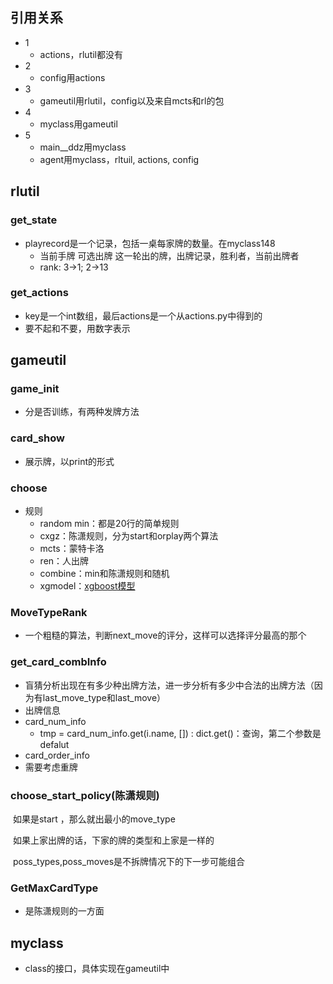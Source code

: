 ## 引用关系

* 1
  * actions，rlutil都没有
* 2
  * config用actions
* 3
  * gameutil用rlutil，config以及来自mcts和rl的包
* 4
  * myclass用gameutil
* 5
  * main__ddz用myclass
  * agent用myclass，rltuil, actions, config

## rlutil

### get_state

* playrecord是一个记录，包括一桌每家牌的数量。在myclass148
  * 当前手牌 可选出牌 这一轮出的牌，出牌记录，胜利者，当前出牌者
  * rank: 3->1; 2->13

### get_actions

* key是一个int数组，最后actions是一个从actions.py中得到的
* 要不起和不要，用数字表示

## gameutil

### game_init

* 分是否训练，有两种发牌方法

### card_show

* 展示牌，以print的形式

### choose

* 规则
  * random min：都是20行的简单规则
  * cxgz：陈潇规则，分为start和orplay两个算法
  * mcts：蒙特卡洛
  * ren：人出牌
  * combine：min和陈潇规则和随机
  * xgmodel：[xgboost模型]( https://blog.csdn.net/we_i_ge/article/details/80837731 )

### MoveTypeRank

* 一个粗糙的算法，判断next_move的评分，这样可以选择评分最高的那个

### get_card_combInfo

* 盲猜分析出现在有多少种出牌方法，进一步分析有多少中合法的出牌方法（因为有last_move_type和last_move）
* 出牌信息
* card_num_info
  * tmp = card_num_info.get(i.name, []) : dict.get()：查询，第二个参数是defalut
* card_order_info
* 需要考虑重牌

### choose_start_policy(陈潇规则)

​    如果是start ，那么就出最小的move_type

​    如果上家出牌的话，下家的牌的类型和上家是一样的

​    poss_types,poss_moves是不拆牌情况下的下一步可能组合

### GetMaxCardType

* 是陈潇规则的一方面

## myclass

* class的接口，具体实现在gameutil中

